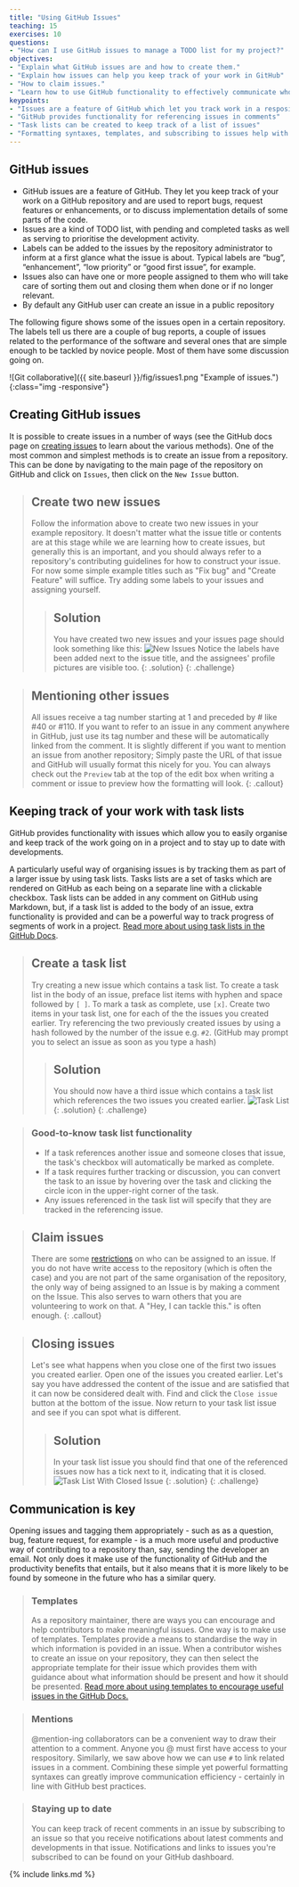 ```yaml
---
title: "Using GitHub Issues"
teaching: 15
exercises: 10
questions:
- "How can I use GitHub issues to manage a TODO list for my project?"
objectives:
- "Explain what GitHub issues are and how to create them."
- "Explain how issues can help you keep track of your work in GitHub"
- "How to claim issues."
- "Learn how to use GitHub functionality to effectively communicate who is working on what."
keypoints:
- "Issues are a feature of GitHub which let you track work in a respository."
- "GitHub provides functionality for referencing issues in comments"
- "Task lists can be created to keep track of a list of issues"
- "Formatting syntaxes, templates, and subscribing to issues help with communication"
---
```


## GitHub issues

- GitHub issues are a feature of GitHub. They let you keep track of your work on a GitHub repository and are used to report bugs, request features or enhancements, or to discuss implementation details of some parts of the code.
 - Issues are a kind of TODO list, with pending and completed tasks as well as serving to prioritise the development activity.
 - Labels can be added to the issues by the repository administrator to inform at a first glance what the issue is about. Typical labels are “bug”, “enhancement”, “low priority” or “good first issue”, for example.
 - Issues also can have one or more people assigned to them who will take care of sorting them out and closing them when done or if no longer relevant.
 - By default any GitHub user can create an issue in a public repository

The following figure shows some of the issues open in a certain repository. The labels tell us there are a couple of bug reports, a couple of issues related to the performance of the software and several ones that are simple enough to be tackled by novice people. Most of them have some discussion going on.

 ![Git collaborative]({{ site.baseurl }}/fig/issues1.png "Example of issues."){:class="img -responsive"}

## Creating GitHub issues
It is possible to create issues in a number of ways (see the GitHub docs page on [creating issues][github-creating-issues] to learn about the various methods). One of the most common and simplest methods is to create an issue from a repository. This can be done by navigating to the main page of the repository on GitHub and click on `Issues`, then click on the `New Issue` button.

> ## Create two new issues
> Follow the information above to create two new issues in your example repository. It doesn't matter what the issue title or contents are at this stage while we are learning how to create issues, but generally this is an important, and you should always refer to a repository's contributing guidelines for how to construct your issue. For now some simple example titles such as "Fix bug" and "Create Feature" will suffice. Try adding some labels to your issues and assigning yourself.
>> ## Solution
>> You have created two new issues and your issues page should look something like this:
>> ![New Issues](../fig/issues2.png)
>> Notice the labels have been added next to the issue title, and the assignees' profile pictures are visible too.
> {: .solution}
{: .challenge}

[github-creating-issues]: https://docs.github.com/en/issues/tracking-your-work-with-issues/creating-an-issue

> ## Mentioning other issues
> All issues receive a tag number starting at 1 and preceded by # like #40 or #110. If you want to refer to an issue in any comment anywhere in GitHub, just use its tag number and these will be automatically linked from the comment.
> It is slightly different if you want to mention an issue from another repository; Simply paste the URL of that issue and GitHub will usually format this nicely for you. You can always check out the `Preview` tab at the top of the edit box when writing a comment or issue to preview how the formatting will look.
{: .callout}

## Keeping track of your work with task lists
GitHub provides functionality with issues which allow you to easily organise and keep track of the work going on in a project and to stay up to date with developments.

A particularly useful way of organising issues is by tracking them as part of a larger issue by using task lists. Tasks lists are a set of tasks which are rendered on GitHub as each being on a separate line with a clickable checkbox. Task lists can be added in any comment on GitHub using Markdown, but, if a task list is added to the body of an issue, extra functionality is provided and can be a powerful way to track progress of segments of work in a project. [Read more about using task lists in the GitHub Docs][github-task-lists].

> ## Create a task list
> Try creating a new issue which contains a task list. To create a task list in the body of an issue, preface list items with hyphen and space followed by `[ ]`. To mark a task as complete, use `[x]`. Create two items in your task list, one for each of the the issues you created earlier. Try referencing the two previously created issues by using a hash followed by the number of the issue e.g. `#2`. (GitHub may prompt you to select an issue as soon as you type a hash)
>> ## Solution
>> You should now have a third issue which contains a task list which references the two issues you created earlier.
>> ![Task List](../fig/issues3.png)
> {: .solution}
{: .challenge}

[github-task-lists]: https://docs.github.com/en/get-started/writing-on-github/working-with-advanced-formatting/about-task-lists

> ### Good-to-know task list functionality
> - If a task references another issue and someone closes that issue, the task's checkbox will automatically be marked as complete.
> - If a task requires further tracking or discussion, you can convert the task to an issue by hovering over the task and clicking the circle icon in the upper-right corner of the task.
> - Any issues referenced in the task list will specify that they are tracked in the referencing issue.

> ## Claim issues
> There are some [restrictions][] on who can be assigned to an issue. If you do
> not have write access to the repository (which is often the case) and you are
> not part of the same organisation of the repository, the only way of being
> assigned to an Issue is by making a comment on the Issue. This also serves to
> warn others that you are volunteering to work on that. A "Hey, I can tackle
> this." is often enough.
{: .callout}

[restrictions]: https://help.github.com/en/github/managing-your-work-on-github/assigning-issues-and-pull-requests-to-other-github-users
> ## Closing issues
> Let's see what happens when you close one of the first two issues you created earlier.
> Open one of the issues you created earlier. Let's say you have addressed the content of the issue and are satisfied that it can now be considered dealt with. Find and click the `Close issue` button at the bottom of the issue. Now return to your task list issue and see if you can spot what is different.
>> ## Solution
>> In your task list issue you should find that one of the referenced issues now has a tick next to it, indicating that it is closed.
>> ![Task List With Closed Issue](../fig/issues4.png)
> {: .solution}
{: .challenge}

## Communication is key
Opening issues and tagging them appropriately - such as as a question, bug, feature request, for example - is a much more useful and productive way of contributing to a repository than, say, sending the developer an email. Not only does it make use of the functionality of GitHub and the productivity benefits that entails, but it also means that it is more likely to be found by someone in the future who has a similar query.

> ### Templates
> As a repository maintainer, there are ways you can encourage and help contributors to make meaningful issues. One way is to make use of templates. Templates provide a means to standardise the way in which information is povided in an issue. When a contributor wishes to create an issue on your repository, they can then select the appropriate template for their issue which provides them with guidance about what information should be present and how it should be presented. [Read more about using templates to encourage useful issues in the GitHub Docs.][github-templates]

[github-templates]: https://docs.github.com/en/communities/using-templates-to-encourage-useful-issues-and-pull-requests/about-issue-and-pull-request-templates

> ### Mentions
> @mention-ing collaborators can be a convenient way to draw their attention to a comment. Anyone you @ must first have access to your respository. Similarly, we saw above how we can use `#` to link related issues in a comment. Combining these simple yet powerful formatting syntaxes can greatly improve communication efficiency - certainly in line with GitHub best practices.

> ### Staying up to date
> You can keep track of recent comments in an issue by subscribing to an issue so that you receive notifications about latest comments and developments in that issue. Notifications and links to issues you're subscribed to can be found on your GitHub dashboard.

{% include links.md %}
